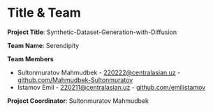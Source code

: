 # Title & Team

**Project Title**: Synthetic-Dataset-Generation-with-Diffusion

**Team Name**: Serendipity

**Team Members**
- Sultonmuratov Mahmudbek - 220222@centralasian.uz - [github.com/Mahmudbek-Sultonmuratov](https://github.com/Mahmudbek-Sultonmuratov)
- Istamov Emil - 220211@centralasian.uz - [github.com/emilistamov](https://github.com/emilistamov)

**Project Coordinator**: Sultonmuratov Mahmudbek
